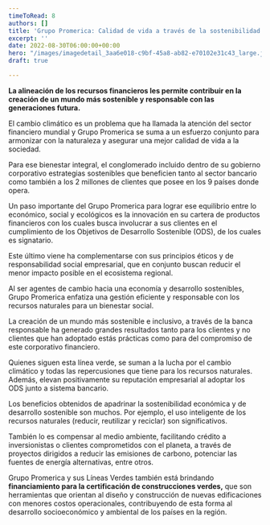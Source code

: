 ```yaml
---
timeToRead: 8
authors: []
title: 'Grupo Promerica: Calidad de vida a través de la sostenibilidad'
excerpt: ''
date: 2022-08-30T06:00:00+00:00
hero: "/images/imagedetail_3aa6e018-c9bf-45a8-ab82-e70102e31c43_large.jfif"
draft: true

---
```

**La alineación de los recursos financieros les permite contribuir en la creación de un mundo más sostenible y responsable con las generaciones futura.**

El cambio climático es un problema que ha llamada la atención del sector financiero mundial y Grupo Promerica se suma a un esfuerzo conjunto para armonizar con la naturaleza y asegurar una mejor calidad de vida a la sociedad.

Para ese bienestar integral, el conglomerado incluido dentro de su gobierno corporativo estrategias sostenibles que beneficien tanto al sector bancario como también a los 2 millones de clientes que posee en los 9 países donde opera.

Un paso importante del Grupo Promerica para lograr ese equilibrio entre lo económico, social y ecológicos es la innovación en su cartera de productos financieros con los cuales busca involucrar a sus clientes en el cumplimiento de los Objetivos de Desarrollo Sostenible (ODS), de los cuales es signatario.

Este último viene ha complementarse con sus principios éticos y de responsabilidad social empresarial, que en conjunto buscan reducir el menor impacto posible en el ecosistema regional.

Al ser agentes de cambio hacia una economía y desarrollo sostenibles, Grupo Promerica enfatiza una gestión eficiente y responsable con los recursos naturales para un bienestar social.

La creación de un mundo más sostenible e inclusivo, a través de la banca responsable ha generado grandes resultados tanto para los clientes y no clientes que han adoptado estás prácticas como para del compromiso de este corporativo financiero.

Quienes siguen esta línea verde, se suman a la lucha por el cambio climático y todas las repercusiones que tiene para los recursos naturales. Además, elevan positivamente su reputación empresarial al adoptar los ODS junto a sistema bancario.

Los beneficios obtenidos de apadrinar la sostenibilidad económica y de desarrollo sostenible son muchos. Por ejemplo, el uso inteligente de los recursos naturales (reducir, reutilizar y reciclar) son significativos.

También lo es compensar al medio ambiente, facilitando crédito a inversionistas o clientes comprometidos con el planeta, a través de proyectos dirigidos a reducir las emisiones de carbono, potenciar las fuentes de energía alternativas, entre otros.

Grupo Promerica y sus Líneas Verdes también está brindando **financiamiento para la certificación de construcciones verdes,** que son herramientas que orientan al diseño y construcción de nuevas edificaciones con menores costos operacionales, contribuyendo de esta forma al desarrollo socioeconómico y ambiental de los países en la región.
